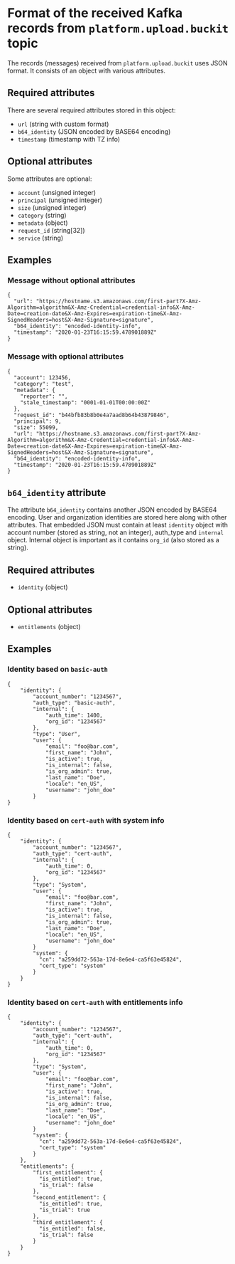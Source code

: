 # Format of the received Kafka records from `platform.upload.buckit` topic

The records (messages) received from `platform.upload.buckit` uses JSON format. It consists of an object with various attributes.

## Required attributes

There are several required attributes stored in this object:

* `url` (string with custom format)
* `b64_identity` (JSON encoded by BASE64 encoding)
* `timestamp` (timestamp with TZ info)

## Optional attributes

Some attributes are optional:

* `account` (unsigned integer)
* `principal` (unsigned integer)
* `size` (unsigned integer)
* `category` (string)
* `metadata` (object)
* `request_id` (string[32])
* `service` (string)

## Examples

### Message without optional attributes

```json5
{
  "url": "https://hostname.s3.amazonaws.com/first-part?X-Amz-Algorithm=algorithm&X-Amz-Credential=credential-info&X-Amz-Date=creation-date&X-Amz-Expires=expiration-time&X-Amz-SignedHeaders=host&X-Amz-Signature=signature",
  "b64_identity": "encoded-identity-info",
  "timestamp": "2020-01-23T16:15:59.478901889Z"
}
```

### Message with optional attributes

```json5
{
  "account": 123456,
  "category": "test",
  "metadata": {
    "reporter": "",
    "stale_timestamp": "0001-01-01T00:00:00Z"
  },
  "request_id": "b44bfb83b8b0e4a7aad8b64b43879846",
  "principal": 9,
  "size": 55099,
  "url": "https://hostname.s3.amazonaws.com/first-part?X-Amz-Algorithm=algorithm&X-Amz-Credential=credential-info&X-Amz-Date=creation-date&X-Amz-Expires=expiration-time&X-Amz-SignedHeaders=host&X-Amz-Signature=signature",
  "b64_identity": "encoded-identity-info",
  "timestamp": "2020-01-23T16:15:59.478901889Z"
}
```

## `b64_identity` attribute

The attribute `b64_identity` contains another JSON encoded by BASE64 encoding.
User and organization identities are stored here along with other attributes.
That embedded JSON must contain at least `identity` object with account number
(stored as string, not an integer), auth_type and `internal` object.  Internal
object is important as it contains `org_id` (also stored as a string).

## Required attributes

* `identity` (object)

## Optional attributes

* `entitlements` (object)

## Examples

### Identity based on `basic-auth`

```json5
{
    "identity": {
        "account_number": "1234567",
        "auth_type": "basic-auth",
        "internal": {
            "auth_time": 1400,
            "org_id": "1234567"
        },
        "type": "User",
        "user": {
            "email": "foo@bar.com",
            "first_name": "John",
            "is_active": true,
            "is_internal": false,
            "is_org_admin": true,
            "last_name": "Doe",
            "locale": "en_US",
            "username": "john_doe"
        }
}
```

### Identity based on `cert-auth` with system info

```json5
{
    "identity": {
        "account_number": "1234567",
        "auth_type": "cert-auth",
        "internal": {
            "auth_time": 0,
            "org_id": "1234567"
        },
        "type": "System",
        "user": {
            "email": "foo@bar.com",
            "first_name": "John",
            "is_active": true,
            "is_internal": false,
            "is_org_admin": true,
            "last_name": "Doe",
            "locale": "en_US",
            "username": "john_doe"
        }
        "system": {
          "cn": "a259dd72-563a-17d-8e6e4-ca5f63e45824",
          "cert_type": "system"
        }
    }
}
```

### Identity based on `cert-auth` with entitlements info

```json5
{
    "identity": {
        "account_number": "1234567",
        "auth_type": "cert-auth",
        "internal": {
            "auth_time": 0,
            "org_id": "1234567"
        },
        "type": "System",
        "user": {
            "email": "foo@bar.com",
            "first_name": "John",
            "is_active": true,
            "is_internal": false,
            "is_org_admin": true,
            "last_name": "Doe",
            "locale": "en_US",
            "username": "john_doe"
        }
        "system": {
          "cn": "a259dd72-563a-17d-8e6e4-ca5f63e45824",
          "cert_type": "system"
        }
    },
    "entitlements": {
        "first_entitlement": {
          "is_entitled": true,
          "is_trial": false
        },
        "second_entitlement": {
          "is_entitled": true,
          "is_trial": true
        },
        "third_entitlement": {
          "is_entitled": false,
          "is_trial": false
        }
    }
}
```
